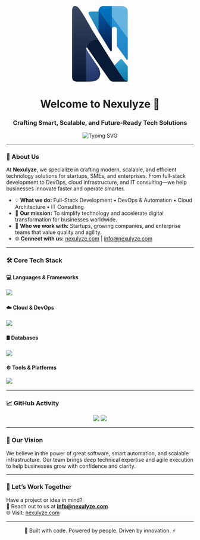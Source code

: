 <p align="center">
  <img src="logo-trnsp.png" alt="Nexulyze Logo" width="150" />
</p>

<h1 align="center">Welcome to Nexulyze 👋</h1>

<h3 align="center">Crafting Smart, Scalable, and Future-Ready Tech Solutions</h3>

<p align="center">
  <img src="https://readme-typing-svg.demolab.com?font=Fira+Code&weight=600&size=22&pause=1000&center=true&width=1000&lines=Software+Development+%7C+DevOps+Engineering+%7C+Cloud+Consulting;Building+Modern+Tech+for+Modern+Business" alt="Typing SVG" />
</p>

---

### 🏢 About Us

At **Nexulyze**, we specialize in crafting modern, scalable, and efficient technology solutions for startups, SMEs, and enterprises. From full-stack development to DevOps, cloud infrastructure, and IT consulting—we help businesses innovate faster and operate smarter.

- 💡 **What we do:** Full-Stack Development • DevOps & Automation • Cloud Architecture • IT Consulting  
- 🚀 **Our mission:** To simplify technology and accelerate digital transformation for businesses worldwide.  
- 🤝 **Who we work with:** Startups, growing companies, and enterprise teams that value quality and agility.  
- 🌐 **Connect with us:** [nexulyze.com](https://nexulyze.com) | info@nexulyze.com  

---

### 🛠️ Core Tech Stack

#### 💻 Languages & Frameworks
<p>
  <img src="https://skillicons.dev/icons?i=js,ts,python,go,java,react,nextjs,nodejs,django,fastapi" />
</p>

#### ☁️ Cloud & DevOps
<p>
  <img src="https://skillicons.dev/icons?i=aws,gcp,azure,docker,kubernetes,terraform,githubactions" />
</p>

#### 🛢️ Databases
<p>
  <img src="https://skillicons.dev/icons?i=postgres,mongodb,mysql,redis" />
</p>

#### ⚙️ Tools & Platforms
<p>
  <img src="https://skillicons.dev/icons?i=git,linux,vscode,figma,postman,vercel,netlify" />
</p>

---

### 📈 GitHub Activity

<div align="center">
  <img src="https://github-readme-stats.vercel.app/api?username=nexulyze&show_icons=true&theme=radical&hide_border=true" width="49%" />
  <img src="https://github-readme-streak-stats.herokuapp.com/?user=nexulyze&theme=radical&hide_border=true" width="49%" />
</div>

---

### 🚀 Our Vision

We believe in the power of great software, smart automation, and scalable infrastructure. Our team brings deep technical expertise and agile execution to help businesses grow with confidence and clarity.

---

### 🤝 Let’s Work Together

Have a project or idea in mind?  
📩 Reach out to us at **info@nexulyze.com**  
🌐 Visit: [nexulyze.com](https://nexulyze.com)

---

<p align="center">🔧 Built with code. Powered by people. Driven by innovation. ⚡</p>
